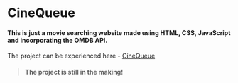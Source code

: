 # CineQueue
#### This is just a movie searching website made using HTML, CSS, JavaScript and incorporating the OMDB API.

The project can be experienced here - [CineQueue](https://maheshmnair.github.io/CineQueue/)

> #### The project is still in the making!
